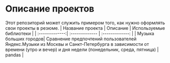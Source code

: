 # Описание проектов
Этот репозиторий может служить примером того, как нужно оформлять свои проекты в резюме.
|      Название проекта   | Описание             | Используемые библиотеки        |
| :-------------:| :-------------             | :-------------:          |
| Музыка больших городов| Сравнение предпочтений пользователей Яндекс.Музыки из Москвы и Санкт-Петербурга в зависимости от времени (утро и вечер) и дня недели (понедельник, среда, пятница)               |  pandas           |
